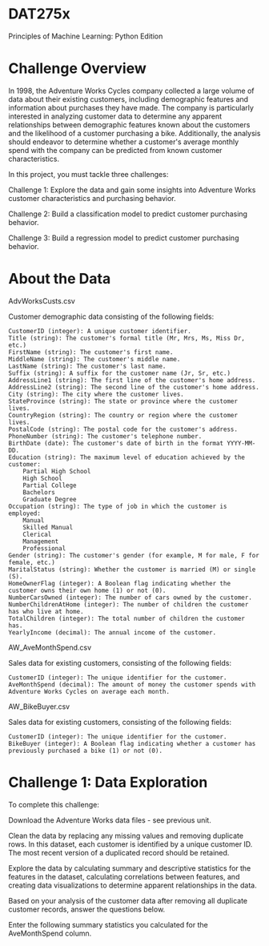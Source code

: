 # DAT275x
Principles of Machine Learning: Python Edition

# Challenge Overview

In 1998, the Adventure Works Cycles company collected a large volume of data about their existing customers, including demographic features and information about purchases they have made. The company is particularly interested in analyzing customer data to determine any apparent relationships between demographic features known about the customers and the likelihood of a customer purchasing a bike. Additionally, the analysis should endeavor to determine whether a customer's average monthly spend with the company can be predicted from known customer characteristics.

In this project, you must tackle three challenges:

Challenge 1: Explore the data and gain some insights into Adventure Works customer characteristics and purchasing behavior.

Challenge 2: Build a classification model to predict customer purchasing behavior.

Challenge 3: Build a regression model to predict customer purchasing behavior.

# About the Data

AdvWorksCusts.csv

Customer demographic data consisting of the following fields:

    CustomerID (integer): A unique customer identifier.
    Title (string): The customer's formal title (Mr, Mrs, Ms, Miss Dr, etc.)
    FirstName (string): The customer's first name.
    MiddleName (string): The customer's middle name.
    LastName (string): The customer's last name.
    Suffix (string): A suffix for the customer name (Jr, Sr, etc.)
    AddressLine1 (string): The first line of the customer's home address.
    AddressLine2 (string): The second line of the customer's home address.
    City (string): The city where the customer lives.
    StateProvince (string): The state or province where the customer lives.
    CountryRegion (string): The country or region where the customer lives.
    PostalCode (string): The postal code for the customer's address.
    PhoneNumber (string): The customer's telephone number.
    BirthDate (date): The customer's date of birth in the format YYYY-MM-DD.
    Education (string): The maximum level of education achieved by the customer:
        Partial High School
        High School
        Partial College
        Bachelors
        Graduate Degree
    Occupation (string): The type of job in which the customer is employed:
        Manual
        Skilled Manual
        Clerical
        Management
        Professional
    Gender (string): The customer's gender (for example, M for male, F for female, etc.)
    MaritalStatus (string): Whether the customer is married (M) or single (S).
    HomeOwnerFlag (integer): A Boolean flag indicating whether the customer owns their own home (1) or not (0).
    NumberCarsOwned (integer): The number of cars owned by the customer.
    NumberChildrenAtHome (integer): The number of children the customer has who live at home.
    TotalChildren (integer): The total number of children the customer has.
    YearlyIncome (decimal): The annual income of the customer.

AW_AveMonthSpend.csv

Sales data for existing customers, consisting of the following fields:

    CustomerID (integer): The unique identifier for the customer.
    AveMonthSpend (decimal): The amount of money the customer spends with Adventure Works Cycles on average each month.

AW_BikeBuyer.csv

Sales data for existing customers, consisting of the following fields:

    CustomerID (integer): The unique identifier for the customer.
    BikeBuyer (integer): A Boolean flag indicating whether a customer has previously purchased a bike (1) or not (0).

# Challenge 1: Data Exploration

To complete this challenge:

Download the Adventure Works data files - see previous unit.

Clean the data by replacing any missing values and removing duplicate rows. In this dataset, each customer is identified by a unique customer ID. The most recent version of a duplicated record should be retained.

Explore the data by calculating summary and descriptive statistics for the features in the dataset, calculating correlations between features, and creating data visualizations to determine apparent relationships in the data.

Based on your analysis of the customer data after removing all duplicate customer records, answer the questions below.
    
Enter the following summary statistics you calculated for the AveMonthSpend column.

